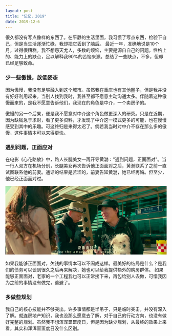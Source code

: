 ```yaml
---
layout: post
title: "记忆，2019"
date: 2019-12-6
---
```


很久都没有写点像样的东西了。在平静的生活里面，我习惯了写点东西，检验下自己，但是当生活逐渐忙碌，我却把它丢到了脑后。
 最近一年，准确地说是10个月，过得很糟糕。我不想怨天尤人，多数的烦恼，主要是源自自己的问题。性格上的、能力上的缺点，足以解释我90%的苦恼来源。总结了一些缺点，不多，但却已经足够致命。
 

###  少一些傲慢，放低姿态

因为傲慢，我没有足够融入到这个城市。虽然我在重庆也有其他圈子，但是我并没有好好利用起来。当别人找到我时，我甚至都不愿意主动沟通太多。伴随着这种傲慢而来的，是我不愿意告诉他们，我现在的角色是中介，一个卖房子的。

傲慢的另一个后果，便是我不愿意对中介这个角色做更深入的研究。只是在近期，因为缺钱急于求财，看了更多资料，才发现了中介这一模式更多的可能，也在慢慢感受到其中的乐趣。可这终归是来得太迟了。倘若我当时对中介不存在那么多的傲慢，这件事情本可以来得更快。

### 遇到问题，正面应对

在电影《心花路放》中，路人长腿美女一再开导黄渤："遇到问题，正面面对"。当一行人双方在机场分别，长腿美女再次告诉他正面面对之后，黄渤联系了之前一直试图联系他的前妻。通话的结果是苦涩的，前妻告知黄渤，她已经再婚。但至少，他已经正面面对过。

![正面面对](https://github.com/terrificjhony/image_store/blob/master/%E6%AD%A3%E9%9D%A2%E9%9D%A2%E5%AF%B9.png?raw=true)

如果我能够正面面对，欠钱的事情本可以不闹成这样。最美好的结局是什么？是我们的债务可以谈到很久之后再来解决，她也可以给我提供额外的购房群体。
如果能够正面面对，老家的一个工程我也可以正常接下来，再包给别人去做，可惜我因为之前的事情没有做完，逃避了。

### 多做些规划

我自己的核心技能并不够突出。许多事情都是半吊子，只是临时突击，并没有深入了解。就连房地产知识，我也没那么愿意去了解，对于自己的行动方向，也没有做好完整的规划。虽然我不想浑浑噩噩度日，但是因为缺少规划，从最终的效果上来看，其实和浑浑噩噩度日没什么区别。